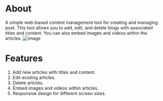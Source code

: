 # About 
A simple web-based content management tool for creating and managing post. This tool allows you to add, edit, and delete blogs with associated titles and content. You can also embed images and videos within the articles.
![image](https://github.com/abhaykumarmandal/Bharat-Intern/assets/112566463/a0249eeb-a690-4a3c-a9c5-10429f9b30b9)


# Features
1. Add new articles with titles and content.
2. Edit existing articles.
3. Delete articles.
4. Embed images and videos within articles.
5. Responsive design for different screen sizes.
